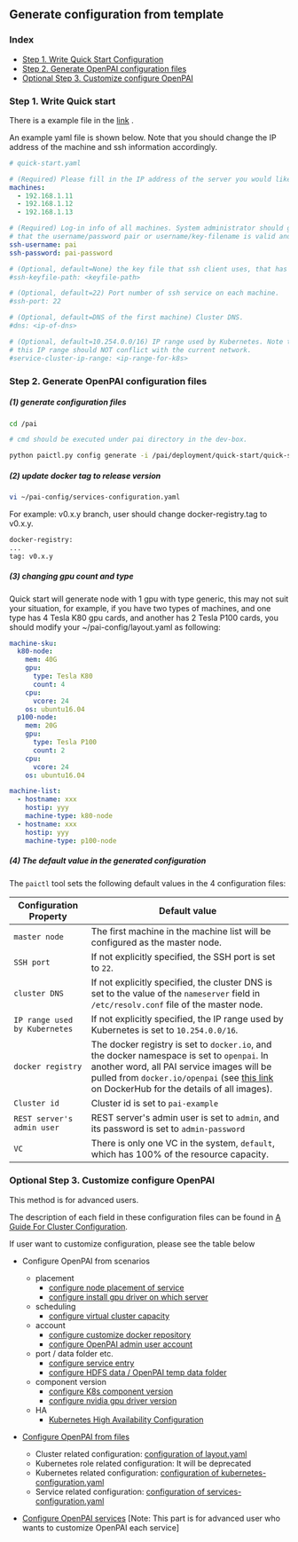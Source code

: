 <!--
  Copyright (c) Microsoft Corporation
  All rights reserved.

  MIT License

  Permission is hereby granted, free of charge, to any person obtaining a copy of this software and associated
  documentation files (the "Software"), to deal in the Software without restriction, including without limitation
  the rights to use, copy, modify, merge, publish, distribute, sublicense, and/or sell copies of the Software, and
  to permit persons to whom the Software is furnished to do so, subject to the following conditions:
  The above copyright notice and this permission notice shall be included in all copies or substantial portions of the Software.

  THE SOFTWARE IS PROVIDED *AS IS*, WITHOUT WARRANTY OF ANY KIND, EXPRESS OR IMPLIED, INCLUDING
  BUT NOT LIMITED TO THE WARRANTIES OF MERCHANTABILITY, FITNESS FOR A PARTICULAR PURPOSE AND
  NONINFRINGEMENT. IN NO EVENT SHALL THE AUTHORS OR COPYRIGHT HOLDERS BE LIABLE FOR ANY CLAIM,
  DAMAGES OR OTHER LIABILITY, WHETHER IN AN ACTION OF CONTRACT, TORT OR OTHERWISE, ARISING FROM,
  OUT OF OR IN CONNECTION WITH THE SOFTWARE OR THE USE OR OTHER DEALINGS IN THE SOFTWARE.
-->

## Generate configuration from template

### Index

- [Step 1. Write Quick Start Configuration](#Quick)
- [Step 2. Generate OpenPAI configuration files](#Generate)
- [Optional Step 3. Customize configure OpenPAI](#Customize)




### Step 1. Write Quick start <a name="Generate"></a>

There is a example file in the [link](./../../../deployment/quick-start/quick-start-example.yaml) .

An example yaml file is shown below. Note that you should change the IP address of the machine and ssh information accordingly.

```YAML
# quick-start.yaml

# (Required) Please fill in the IP address of the server you would like to deploy OpenPAI
machines:
  - 192.168.1.11
  - 192.168.1.12
  - 192.168.1.13

# (Required) Log-in info of all machines. System administrator should guarantee
# that the username/password pair or username/key-filename is valid and has sudo privilege.
ssh-username: pai
ssh-password: pai-password

# (Optional, default=None) the key file that ssh client uses, that has higher priority then password.
#ssh-keyfile-path: <keyfile-path>

# (Optional, default=22) Port number of ssh service on each machine.
#ssh-port: 22

# (Optional, default=DNS of the first machine) Cluster DNS.
#dns: <ip-of-dns>

# (Optional, default=10.254.0.0/16) IP range used by Kubernetes. Note that
# this IP range should NOT conflict with the current network.
#service-cluster-ip-range: <ip-range-for-k8s>
```

### Step 2. Generate OpenPAI configuration files <a name="Generate"></a>

##### (1) generate configuration files

```bash
cd /pai

# cmd should be executed under pai directory in the dev-box.

python paictl.py config generate -i /pai/deployment/quick-start/quick-start.yaml -o ~/pai-config -f
```

##### (2) update docker tag to release version

```bash
vi ~/pai-config/services-configuration.yaml
```
For example: v0.x.y branch, user should change docker-registry.tag to v0.x.y.
```bash
docker-registry: 
...
tag: v0.x.y
```

##### (3) changing gpu count and type

Quick start will generate node with 1 gpu with type generic, this may not suit your situation, for example, if you have two types of machines, and one type has 4 Tesla K80 gpu cards, and another has 2 Tesla P100 cards, you should modify your ~/pai-config/layout.yaml as following:

```YAML
machine-sku:
  k80-node:
    mem: 40G
    gpu:
      type: Tesla K80
      count: 4
    cpu:
      vcore: 24
    os: ubuntu16.04
  p100-node:
    mem: 20G
    gpu:
      type: Tesla P100
      count: 2
    cpu:
      vcore: 24
    os: ubuntu16.04

machine-list:
  - hostname: xxx
    hostip: yyy
    machine-type: k80-node
  - hostname: xxx
    hostip: yyy
    machine-type: p100-node
```

##### (4) The default value in the generated configuration
The `paictl` tool sets the following default values in the 4 configuration files:

| Configuration Property | Default value |
| --- | --- |
| ```master node``` | The first machine in the machine list will be configured as the master node. |
| ```SSH port``` | If not explicitly specified, the SSH port is set to `22`. |
| ```cluster DNS``` | If not explicitly specified, the cluster DNS is set to the value of the `nameserver` field in `/etc/resolv.conf` file of the master node. |
| ```IP range used by Kubernetes``` | If not explicitly specified, the IP range used by Kubernetes is set to `10.254.0.0/16`. |
| ```docker registry``` | The docker registry is set to `docker.io`, and the docker namespace is set to `openpai`. In another word, all PAI service images will be pulled from `docker.io/openpai` (see [this link](https://hub.docker.com/r/openpai/) on DockerHub for the details of all images). |
| ```Cluster id``` | Cluster id is set to `pai-example` |
| ```REST server's admin user``` | REST server's admin user is set to `admin`, and its password is set to `admin-password` |
| ```VC``` | There is only one VC in the system, `default`, which has 100% of the resource capacity. |

<a name="Customize"></a>
### Optional Step 3. Customize configure OpenPAI
This method is for advanced users.

The description of each field in these configuration files can be found in [A Guide For Cluster Configuration](./customized-configuration.md).

If user want to customize configuration, please see the table below
- Configure OpenPAI from scenarios
    - placement
      - [configure node placement of service](./how-to-configure-layout.md#machineList)
      - [configure install gpu driver on which server](./how-to-configure-layout.md#gpu_driver)
    - scheduling
      - [configure virtual cluster capacity](./how-to-congiure-service-config.md#configure_vc_capacity)
    - account
      - [configure customize docker repository](./how-to-congiure-service-config.md#ref_cluster_config)
      - [configure OpenPAI admin user account](./how-to-congiure-service-config.md#ref_rest_server)
    - port / data folder etc.
      - [configure service entry](./how-to-congiure-service-config.md#optional)
      - [configure HDFS data / OpenPAI temp data folder](./how-to-congiure-service-config.md#ref_cluster_config)
    - component version
      - [configure K8s component version](./how-to-configure-k8s-config.md#kubernetes)
      - [configure nvidia gpu driver version](./how-to-congiure-service-config.md#ref_drivers)
    - HA
      - [Kubernetes High Availability Configuration](./kubernetes-ha.md)

- [Configure OpenPAI from files](./customized-configuration.md)
  - Cluster related configuration: [configuration of layout.yaml](./how-to-configure-layout.md)
  - Kubernetes role related configuration: It will be deprecated
  - Kubernetes related configuration: [configuration of kubernetes-configuration.yaml](./how-to-configure-k8s-config.md)
  - Service related configuration: [configuration of services-configuration.yaml](./how-to-congiure-service-config.md)

- [Configure OpenPAI services](./how-to-congiure-service-config.md#optional) [Note: This part is for advanced user who wants to customize OpenPAI each service]
